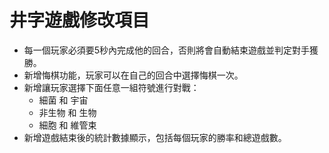 # 井字遊戲修改項目

- 每一個玩家必須要5秒內完成他的回合，否則將會自動結束遊戲並判定對手獲勝。
- 新增悔棋功能，玩家可以在自己的回合中選擇悔棋一次。
- 新增讓玩家選擇下面任意一組符號進行對戰：
  - 細菌 和 宇宙
  - 非生物 和 生物
  - 細胞 和 維管束
- 新增遊戲結束後的統計數據顯示，包括每個玩家的勝率和總遊戲數。